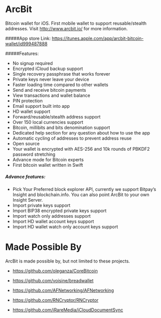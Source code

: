 ArcBit
===========
Bitcoin wallet for iOS. First mobile wallet to support reusable/stealth addresses. Visit http://www.arcbit.io/ for more information.

#####App store Link:
https://itunes.apple.com/app/arcbit-bitcoin-wallet/id999487888

#####Features:
- No signup required
- Encrypted iCloud backup support
- Single recovery passphrase that works forever
- Private keys never leave your device
- Faster loading time compared to other wallets
- Send and receive bitcoin payments
- View transactions and wallet balance
- PIN protection
- Email support built into app
- HD wallet support
- Forward/reusable/stealth address support
- Over 150 local currencies support 
- Bitcoin, millibits and bits denomination support
- Dedicated help section for any question about how to use the app
- Automatic cycling of addresses to prevent address reuse
- Open source
- Your wallet is encrypted with AES-256 and 10k rounds of PBKDF2 password stretching
- Advance mode for Bitcoin experts
- First bitcoin wallet written in Swift

##### Advance features:

- Pick Your Preferred block explorer API, currently we support Bitpay’s Insight and blockchain.info. You can also point ArcBit to your own Insight Server.
- Import private keys support
- Import BIP38 encrypted private keys support
- Import watch only addresses support
- Import HD wallet account keys support
- Import HD wallet watch only account keys support


Made Possible By
===========
ArcBit is made possible by, but not limited to these projects.

- https://github.com/oleganza/CoreBitcoin

- https://github.com/voisine/breadwallet

- https://github.com/AFNetworking/AFNetworking

- https://github.com/RNCryptor/RNCryptor

- https://github.com/iRareMedia/iCloudDocumentSync